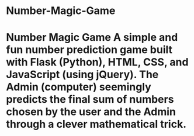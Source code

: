 # Number-Magic-Game
# Number Magic Game  A simple and fun number prediction game built with Flask (Python), HTML, CSS, and JavaScript (using jQuery). The Admin (computer) seemingly predicts the final sum of numbers chosen by the user and the Admin through a clever mathematical trick.

